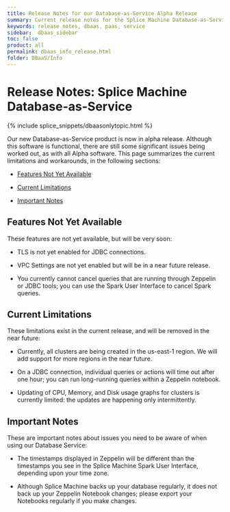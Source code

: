 ```yaml
---
title: Release Notes for our Database-as-Service Alpha Release
summary: Current release notes for the Splice Machine Database-as-Service product
keywords: release notes, dbaas, paas, service
sidebar:  dbaas_sidebar
toc: false
product: all
permalink: dbaas_info_release.html
folder: DBaaS/Info
---
```

# Release Notes: Splice Machine Database-as-Service

{% include splice_snippets/dbaasonlytopic.html %}

Our new Database-as-Service product is now in alpha release. Although this software is functional, there are still some significant issues being worked out, as with all Alpha software. This page summarizes the current limitations and workarounds, in the following sections:

* [Features Not Yet Available](#features-not-yet-available)

* [Current Limitations](#current-limitations)

* [Important Notes](#important-notes)

## Features Not Yet Available

These features are not yet available, but will be very soon:

* TLS is not yet enabled for JDBC connections.

* VPC Settings are not yet enabled but will be in a near future release.

* You currently cannot cancel queries that are running through Zeppelin or JDBC tools; you can use the Spark User Interface to cancel Spark queries.


## Current Limitations

These limitations exist in the current release, and will be removed in the near future:

* Currently, all clusters are being created in the us-east-1 region. We will add support for more regions in the near future.

* On a JDBC connection, individual queries or actions will time out after one hour; you can run long-running queries within a Zeppelin notebook.

* Updating of CPU, Memory, and Disk usage graphs for clusters is currently limited: the updates are happening only intermittently.


## Important Notes

These are important notes about issues you need to be aware of when using our Database Service:

* The timestamps displayed in Zeppelin will be different than the timestamps you see in the Splice Machine Spark User Interface, depending upon your time zone.

* Although Splice Machine backs up your database regularly, it does not back up your Zeppelin Notebook changes; please export your Notebooks regularly if you make changes.
